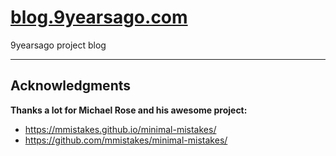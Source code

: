 # [blog.9yearsago.com](https://blog.9yearsago.com)

9yearsago project blog

---

## Acknowledgments

**Thanks a lot for Michael Rose and his awesome project:**

- <https://mmistakes.github.io/minimal-mistakes/>
- <https://github.com/mmistakes/minimal-mistakes/>
